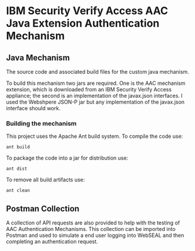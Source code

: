 # IBM Security Verify Access AAC Java Extension Authentication Mechanism

## Java Mechanism
The source code and associated build files for the custom java mechanism.

To build this mechanism two jars are required. One is the AAC mechanism extension, which is downloaded from an IBM
Security Verify Access appliance; the second is an implementation of the javax.json interfaces. I used the Webshpere JSON-P
jar but any implementation of the javax.json interface should work.

### Building the mechanism
This project uses the Apache Ant build system. To compile the code use:
```
ant build
```

To package the code into a jar for distribution use:
```
ant dist
```

To remove all build artifacts use:
```
ant clean
```

## Postman Collection
A collection of API requests are also provided to help with the testing of AAC Authentication Mechanisms. This collection 
can be imported into Postman and used to simulate a end user logging into WebSEAL and then completing an authentication
request.
